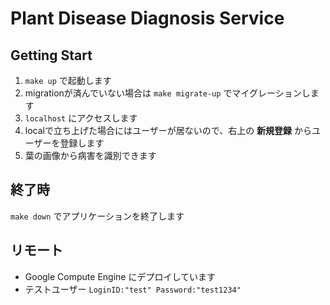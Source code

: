 # Plant Disease Diagnosis Service
## Getting Start
1. `make up` で起動します
2. migrationが済んでいない場合は `make migrate-up` でマイグレーションします
3. `localhost` にアクセスします
4. localで立ち上げた場合にはユーザーが居ないので、右上の **新規登録** からユーザーを登録します
5. 葉の画像から病害を識別できます

## 終了時
`make down` でアプリケーションを終了します

## リモート
* Google Compute Engine にデプロイしています
* テストユーザー `LoginID:"test" Password:"test1234"`
